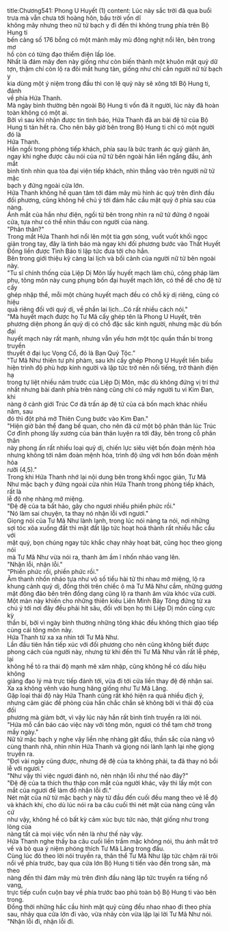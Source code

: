 title:Chương541: Phong U Huyết (1)
content:
Lúc này sắc trời đã qua buổi trưa mà vẫn chưa tới hoàng hôn, bầu trời vốn dĩ<br>không mây nhưng theo nữ tử bạch y đi đến thì không trung phía trên Bộ Hung ti<br>bến cảng số 176 bỗng có một mảnh mây mù đông nghịt nổi lên, bên trong mơ<br>hồ còn có từng đạo thiểm điện lấp lóe.<br>Nhất là đám mây đen này giống như còn biến thành một khuôn mặt quỷ dữ<br>tợn, thậm chí còn lộ ra đôi mắt hung tàn, giống như chỉ cần người nữ tử bạch y<br>kia dùng một ý niệm trong đầu thì con lệ quỷ này sẽ xông tới Bộ Hung ti, đánh<br>về phía Hứa Thanh.<br>Mà ngày bình thường bên ngoài Bộ Hung ti vốn đã ít người, lúc này đã hoàn<br>toàn không có một ai.<br>Bởi vì sau khi nhận được tin tình báo, Hứa Thanh đã an bài đệ tử của Bộ<br>Hung ti tản hết ra. Cho nên bây giờ bên trong Bộ Hung ti chỉ có một người đó là<br>Hứa Thanh.<br>Hắn ngồi trong phòng tiếp khách, phía sau là bức tranh ác quỷ giành ăn,<br>ngay khi nghe được câu nói của nữ tử bên ngoài hắn liền ngẩng đầu, ánh mắt<br>bình tĩnh nhìn qua tòa đại viện tiếp khách, nhìn thẳng vào trên người nữ tử mặc<br>bạch y đứng ngoài cửa lớn.<br>Hứa Thanh không hề quan tâm tới đám mây mù hình ác quỷ trên đỉnh đầu<br>đối phương, cũng không hề chú ý tới đám hắc cầu mặt quỷ ở phía sau của nàng.<br>Ánh mắt của hắn như điện, ngồi từ bên trong nhìn ra nữ tử đứng ở ngoài<br>cửa, tựa như có thể nhìn thấu con người của nàng.<br>"Phân thân?"<br>Trong mắt Hứa Thanh hơi nổi lên một tia gợn sóng, vuốt vuốt khối ngọc<br>giản trong tay, đây là tình báo mà ngay khi đối phương bước vào Thất Huyết<br>Đồng liền được Tình Báo ti lập tức đưa tới cho hắn.<br>Bên trong giới thiệu kỹ càng lai lịch và bối cảnh của người nữ tử bên ngoài<br>này.<br>"Tu sĩ chính thống của Liệp Dị Môn lấy huyết mạch làm chủ, công pháp làm<br>phụ, tông môn này cung phụng bốn đại huyết mạch lớn, có thể để cho đệ tử cấy<br>ghép nhập thể, mỗi một chủng huyết mạch đều có chỗ kỳ dị riêng, cũng có hiệu<br>quả riêng đối với quỷ dị, về phần lai lịch...Có rất nhiều cách nói."<br>"Mà huyết mạch được họ Tư Mã cấy ghép tên là Phong U Huyết, trên<br>phương diện phong ấn quỷ dị có chỗ đặc sắc kinh người, nhưng mặc dù bốn đại<br>huyết mạch này rất mạnh, nhưng vẫn yếu hơn một tộc quần thần bí trong truyền<br>thuyết ở đại lục Vọng Cổ, đó là Bạn Quỷ Tộc.”<br>"Tư Mã Như thiên tư phi phàm, sau khi cấy ghép Phong U Huyết liền biểu<br>hiện trình độ phù hợp kinh người và lập tức trở nên nổi tiếng, trở thành điện hạ<br>trong tự liệt nhiều năm trước của Liệp Dị Môn, mặc dù không đứng vị trí thứ<br>nhất nhưng bài danh phía trên nàng cũng chỉ có mấy người tu vi Kim Đan, khi<br>nàng ở cảnh giới Trúc Cơ đã trấn áp đệ tử của cả bốn mạch khác nhiều năm, sau<br>đó thì đột phá mở Thiên Cung bước vào Kim Đan."<br>"Hiện giờ bản thể đang bế quan, cho nên đã cử một bộ phân thân lúc Trúc<br>Cơ đỉnh phong lấy xương của bản thân luyện ra tới đây, bên trong cỗ phân thân<br>này phong ấn rất nhiều loại quỷ dị, chiến lực siêu việt bốn đoàn mệnh hỏa<br>nhưng không tới năm đoàn mệnh hỏa, trình độ ứng với hơn bốn đoàn mệnh hỏa<br>rưỡi (4,5)."<br>Trong khi Hứa Thanh nhớ lại nội dung bên trong khối ngọc giản, Tư Mã<br>Như mặc bạch y đứng ngoài cửa nhìn Hứa Thanh trong phòng tiếp khách, rất là<br>lễ độ nhẹ nhàng mở miệng.<br>"Đệ đệ của ta bất hảo, gây cho ngươi nhiều phiền phức rồi."<br>"Nó làm sai chuyện, ta thay nó nhận lỗi với ngươi."<br>Giọng nói của Tư Mã Như lành lạnh, trong lúc nói nàng ta nói, nơi những<br>sợi tóc xõa xuống đất thì mặt đất lập tức hoạt hoá thành rất nhiều hắc cầu với<br>mặt quỷ, bọn chúng ngay tức khắc chạy nhảy hoạt bát, cũng học theo giọng nói<br>mà Tư Mã Như vừa nói ra, thanh âm ầm ĩ nhốn nháo vang lên.<br>"Nhận lỗi, nhận lỗi."<br>"Phiền phức rồi, phiền phức rồi."<br>Âm thanh nhốn nháo tựa như vô số tiểu hài tử thi nhau mở miệng, lộ ra<br>khung cảnh quỷ dị, đồng thời trên chiếc ô mà Tư Mã Như cầm, những gương<br>mặt đông đảo bên trên đồng dạng cũng lộ ra thanh âm vừa khóc vừa cười.<br>Một màn này khiến cho những thiên kiêu Liên Minh Bảy Tông đứng từ xa<br>chú ý tới nơi đây đều phải hít sâu, đối với bọn họ thì Liệp Dị môn cũng cực kỳ<br>thần bí, bởi vì ngày bình thường những tông khác đều không thích giao tiếp<br>cùng cái tông môn này.<br>Hứa Thanh từ xa xa nhìn tới Tư Mã Như.<br>Lần đầu tiên hắn tiếp xúc với đối phương cho nên cũng không biết được<br>phong cách của người này, nhưng từ khi đến thì Tư Mã Như vẫn rất lễ phép, lại<br>không hề tỏ ra thái độ mạnh mẽ xâm nhập, cũng không hề có dấu hiệu không<br>giảng đạo lý mà trực tiếp đánh tới, vừa đi tới cửa liền thay đệ đệ nhận sai.<br>Xa xa không vênh váo hung hăng giống như Tư Mã Lăng.<br>Gặp loại thái độ này Hứa Thanh cũng rất khó hiện ra quá nhiều địch ý,<br>nhưng cảm giác đề phòng của hắn chắc chắn sẽ không bởi vì thái độ của đối<br>phương mà giảm bớt, vì vậy lúc này hắn rất bình tĩnh truyền ra lời nói.<br>"Hứa mỗ cần báo cáo việc này với tông môn, ngươi có thể tạm chờ trong<br>mấy ngày."<br>Nữ tử mặc bạch y nghe vậy liền nhẹ nhàng gật đầu, thần sắc của nàng vô<br>cùng thanh nhã, nhìn nhìn Hứa Thanh và giọng nói lành lạnh lại nhẹ giọng<br>truyền ra.<br>"Đợi vài ngày cũng được, nhưng đệ đệ của ta không phải, ta đã thay nó bồi<br>lễ với ngươi."<br>"Như vậy thì việc ngươi đánh nó, nên nhận lỗi như thế nào đây?"<br>"Đệ đệ của ta thích thu thập con mắt của người khác, vậy thì lấy một con<br>mắt của ngươi để làm đồ nhận lỗi đi."<br>Nét mặt của nữ tử mặc bạch y này từ đầu đến cuối đều mang theo vẻ lễ độ<br>và khách khí, cho dù lúc nói ra ba câu cuối thì nét mặt của nàng cũng vẫn cứ<br>như vậy, không hề có bất kỳ cảm xúc bực tức nào, thật giống như trong lòng của<br>nàng tất cả mọi việc vốn nên là như thế này vậy.<br>Hứa Thanh nghe thấy ba câu cuối liền trầm mặc không nói, thu ánh mắt trở<br>về và bỏ qua ý niệm phóng thích Tư Mã Lăng trong đầu.<br>Cùng lúc đó theo lời nói truyền ra, thân thể Tư Mã Như lập tức chậm rãi trôi<br>nổi về phía trước, bay qua cửa lớn Bộ Hung ti tiến vào đến trong sân, mà theo<br>nàng đến thì đám mây mù trên đỉnh đầu nàng lập tức truyền ra tiếng nổ vang,<br>trực tiếp cuồn cuộn bay về phía trước bao phủ toàn bộ Bộ Hung ti vào bên<br>trong.<br>Đồng thời những hắc cầu hình mặt quỷ cũng đều nhao nhao đi theo phía<br>sau, nhảy qua cửa lớn đi vào, vừa nhảy còn vừa lặp lại lời Tư Mã Như nói.<br>"Nhận lỗi đi, nhận lỗi đi.